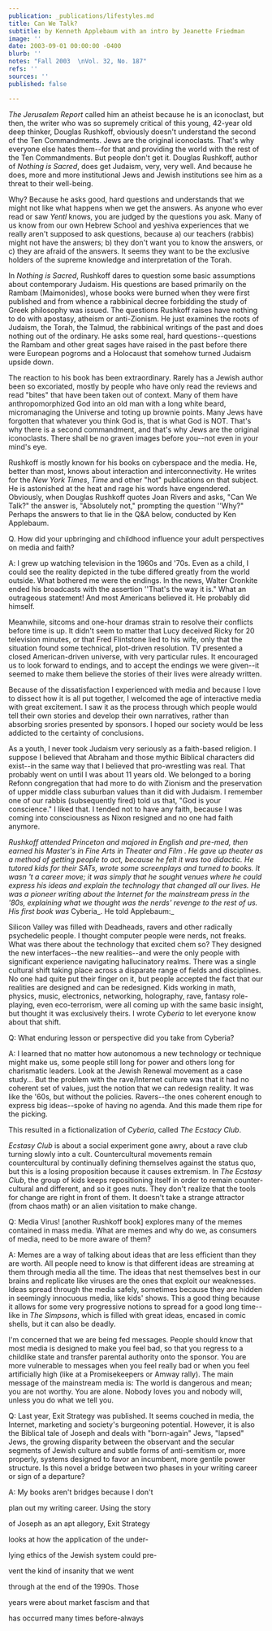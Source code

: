 ```yaml
---
publication: _publications/lifestyles.md
title: Can We Talk?
subtitle: by Kenneth Applebaum with an intro by Jeanette Friedman
image: ''
date: 2003-09-01 00:00:00 -0400
blurb: ''
notes: "Fall 2003  \nVol. 32, No. 187"
refs: ''
sources: ''
published: false

---
```

_The Jerusalem Report_ called him an atheist because he is an iconoclast, but then, the writer who was so supremely critical of this young, 42-year old deep thinker, Douglas Rushkoff, obviously doesn't understand the second of the Ten Commandments. Jews are the original iconoclasts. That's why everyone else hates them--for that and providing the world with the rest of the Ten Commandments. But people don't get it. Douglas Rushkoff, author of _Nothing is Sacred_, does get Judaism, very, very well. And because he does, more and more institutional Jews and Jewish institutions see him as a threat to their well-being.

Why? Because he asks good, hard questions and understands that we might not like what happens when we get the answers. As anyone who ever read or saw _Yentl_ knows, you are judged by the questions you ask. Many of us know from our own Hebrew School and yeshiva experiences that we really aren't supposed to ask questions, because a) our teachers (rabbis) might not have the answers; b) they don't want you to know the answers, or c) they are afraid of the answers. It seems they want to be the exclusive holders of the supreme knowledge and interpretation of the Torah.

In _Nothing is Sacred_, Rushkoff dares to question some basic assumptions about contemporary Judaism. His questions are based primarily on the Rambam (Maimonides), whose books were burned when they were first published and from whence a rabbinical decree forbidding the study of Greek philosophy was issued. The questions Rushkoff raises have nothing to do with apostasy, atheism or anti-Zionism. He just examines the roots of Judaism, the Torah, the Talmud, the rabbinical writings of the past and does nothing out of the ordinary. He asks some real, hard questions--questions the Rambam and other great sages have raised in the past before there were European pogroms and a Holocaust that somehow turned Judaism upside down.

The reaction to his book has been extraordinary. Rarely has a Jewish author been so excoriated, mostly by people who have only read the reviews and read "bites" that have been taken out of context. Many of them have anthropomorphized God into an old man with a long white beard, micromanaging the Universe and toting up brownie points. Many Jews have forgotten that whatever you think God is, that is what God is NOT. That's why there is a second commandment, and that's why Jews are the original iconoclasts. There shall be no graven images before you--not even in your mind's eye.

Rushkoff is mostly known for his books on cyberspace and the media. He, better than most, knows about interaction and interconnectivity. He writes for the _New York Times_, _Time_ and other "hot" publications on that subject. He is astonished at the heat and rage his words have engendered. Obviously, when Douglas Rushkoff quotes Joan Rivers and asks, "Can We Talk?" the answer is, "Absolutely not," prompting the question ''Why?" Perhaps the answers to that lie in the Q&A below, conducted by Ken Applebaum.

Q. How did your upbringing and childhood influence your adult perspectives on media and faith?

A: l grew up watching television in the 1960s and '70s. Even as a child, I could see the reality depicted in the tube differed greatly from the world outside. What bothered me were the endings. ln the news, Walter Cronkite ended his broadcasts with the assertion ''That's the way it is." What an outrageous statement! And most Americans believed it. He probably did himself.

Meanwhile, sitcoms and one-hour dramas strain to resolve their conflicts before time is up. lt didn't seem to matter that Lucy deceived Ricky for 20 television minutes, or that Fred Flintstone lied to his wife, only that the situation found some technical, plot-driven resolution. TV presented a closed American-driven universe, with very particular rules. It encouraged us to look forward to endings, and to accept the endings we were given--it seemed to make them believe the stories of their lives were already written.

Because of the dissatisfaction I experienced with media and because I love to dissect how it is all put together, I welcomed the age of interactive media with great excitement. I saw it as the process through which people would tell their own stories and develop their own narratives, rather than absorbing srories presented by sponsors. I hoped our society would be less addicted to the certainty of conclusions.

As a youth, I never took Judaism very seriously as a faith-based religion. I suppose I believed that Abraham and those mythic Biblical characters did exist--in the same way that I believed that pro-wrestling was real. That probably went on until I was about 11 years old. We belonged to a boring Refonn congregation that had more to do with Zionism and the preservation of upper middle class suburban values than it did with Judaism. I remember one of our rabbis (subsequently fired) told us that, "God is your conscience." I liked that. I tended not to have any faith, because I was coming into consciousness as Nixon resigned and no one had faith anymore.

_Rushkoff attended Princeton and majored in English and pre-med, then earned his Master's in Fine Arts in Theater and Film . He gave up theater as a method of getting people to act, because he felt it was too didactic. He tutored kids for their SATs, wrote some screenplays and turned to books. It wasn 't a career move; it was simply that he sought venues where he could express his ideas and explain the technology that changed all our lives. He was a pioneer writing about the lnternet for the mainstream press in the '80s, explaining what we thought was the nerds' revenge to the rest of us. His first book was_ Cyberia_. He told Applebaum:_

Silicon Valley was filled with Deadheads, ravers and other radically psychedelic people. I thought computer people were nerds, not freaks. What was there about the technology that excited chem so? They designed the new interfaces--the new realities--and were the only people with significant experience navigating hallucinatory realms. There was a single cultural shift taking place across a disparate range of fields and disciplines. No one had quite put their finger on it, but people accepted the fact that our realities are designed and can be redesigned. Kids working in math, physics, music, electronics, networking, holography, rave, fantasy role-playing, even eco-terrorism, were all coming up with the same basic insight, but thought it was exclusively theirs. I wrote _Cyberia_ to let everyone know about that shift.

Q: What enduring lesson or perspective did you take from Cyberia?

A: I learned that no matter how autonomous a new technology or technique might make us, some people still long for power and others long for charismatic leaders. Look at the Jewish Renewal movement as a case study... But the problem with the rave/Internet culture was that it had no coherent set of values, just the notion that we can redesign reality. It was like the '60s, but without the policies. Ravers--the ones coherent enough to express big ideas--spoke of having no agenda. And this made them ripe for the picking.

This resulted in a fictionalization of _Cyberia_, called _The Ecstacy Club_.

_Ecstasy Club_ is about a social experiment gone awry, about a rave club turning slowly into a cult. Countercultural movements remain countercultural by continually defining themselves against the status quo, but this is a losing proposition because it causes extremism. In _The Ecstasy Club_, the group of kids keeps repositioning itself in order to remain counter-cultural and different, and so it goes nuts. They don't realize that the tools for change are right in front of them. It doesn't take a strange attractor (from chaos math) or an alien visitation to make change.

Q: Media Virus! \[another Rushkoff book\] explores many of the memes contained in mass media. What are memes and why do we, as consumers of media, need to be more aware of them?

A: Memes are a way of talking about ideas that are less efficient than they are worth. All people need to know is that different ideas are streaming at them through media all the time. The ideas that nest themselves best in our brains and replicate like viruses are the ones that exploit our weaknesses. Ideas spread through the media safely, sometimes because they are hidden in seemingly innocuous media, like kids' shows. This a good thing because it allows for some very progressive notions to spread for a good long time--like in _The Simpsons_, which is filled with great ideas, encased in comic shells, but it can also be deadly.

I'm concerned that we are being fed messages. People should know that most media is designed to make you feel bad, so that you regress to a childlike state and transfer parental authority onto the sponsor. You are more vulnerable to messages when you feel really bad or when you feel artificially high (like at a Promisekeepers or Amway rally). The main message of the mainstream media is: The world is dangerous and mean; you are not worthy. You are alone. Nobody loves you and nobody will, unless you do what we tell you.

Q: Last year, Exit Strategy was published. It seems couched in media, the Internet, marketing and society's burgeoning potential. However, it is also the Biblical tale of Joseph and deals with "born-again" Jews, "lapsed" Jews, the growing disparity between the observant and the secular segments of Jewish culture and subtle forms of anti-semitism or, more properly, systems designed to favor an incumbent, more gentile power structure. Is this novel a bridge between two phases in your writing career or sign of a departure?

A: My books aren't bridges because I don't

plan out my writing career. Using the story

of Joseph as an apt allegory, Exit Strategy

looks at how the application of the under-

lying ethics of the Jewish system could pre-

vent the kind of insanity that we went

through at the end of the 1990s. Those

years were about market fascism and that

has occurred many times before-always